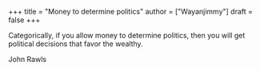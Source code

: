 +++
title = "Money to determine politics"
author = ["Wayanjimmy"]
draft = false
+++

Categorically, if you allow money to determine politics, then you will get political decisions that favor the wealthy.

John Rawls
